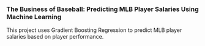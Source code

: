 ### The Business of Baseball: Predicting MLB Player Salaries Using Machine Learning

This project uses Gradient Boosting Regression to predict MLB player salaries based on player performance. 
